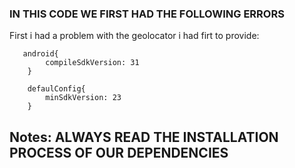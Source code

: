 ### IN THIS CODE WE FIRST HAD THE FOLLOWING ERRORS

<p>
 First i had a problem with the geolocator i had firt to provide:
</p>

```graddle
   android{
        compileSdkVersion: 31
    }

    defaulConfig{
        minSdkVersion: 23
    }
```

## Notes: ALWAYS READ THE INSTALLATION PROCESS OF OUR DEPENDENCIES
